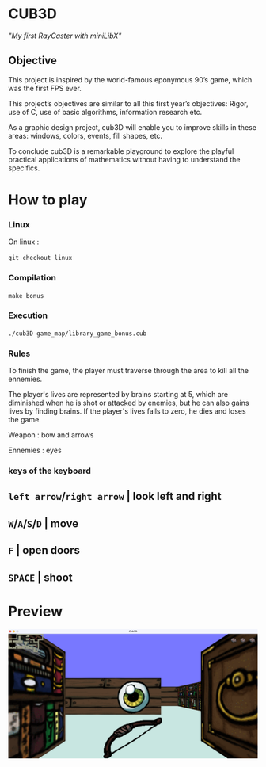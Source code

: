 # CUB3D

*"My first RayCaster with miniLibX"*

## Objective

This project is inspired by the world-famous eponymous 90’s game, which was the first FPS ever.

This project’s objectives are similar to all this first year’s objectives: Rigor, use of C, use of basic algorithms, information research etc.

As a graphic design project, cub3D will enable you to improve skills in these areas: windows, colors, events, fill shapes, etc.

To conclude cub3D is a remarkable playground to explore the playful practical applications of mathematics without having to understand the specifics.

# How to play

### Linux
On linux :

`git checkout linux`

### Compilation
`make bonus`
### Execution
`./cub3D game_map/library_game_bonus.cub`

### Rules

To finish the game, the player must traverse through the area to kill all the ennemies.

The player's lives are represented by brains starting at 5, which are diminished when he is shot or attacked by enemies, but he can also gains lives by finding brains. If the player's lives falls to zero, he dies and loses the game.

Weapon : bow and arrows

Ennemies : eyes

### keys of the keyboard

`left arrow`/`right arrow` | look left and right
 -------------------------------------------------
`W`/`A`/`S`/`D`            | move                 
--------------------------------------------------
`F`                        | open doors
--------------------------------------------------
`SPACE`                    | shoot
--------------------------------------------------
# Preview

![Example](img/screenshot.png)
